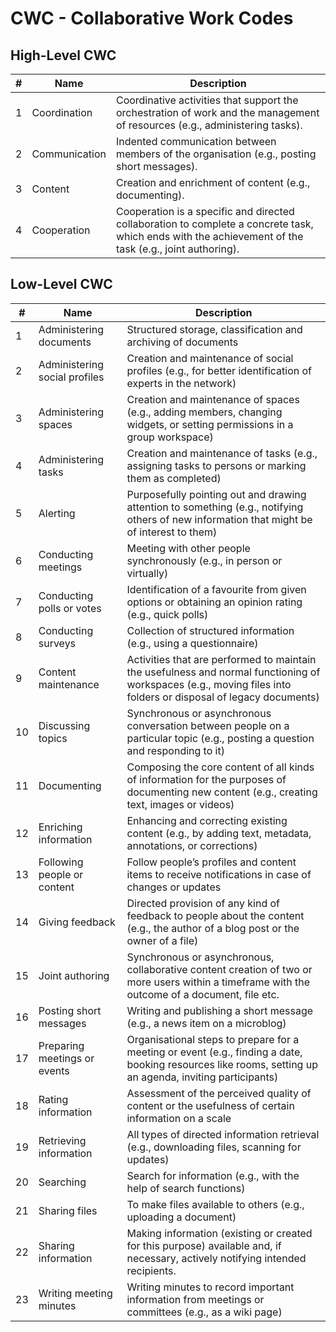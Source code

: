 # CWC - Collaborative Work Codes

## High-Level CWC
| # | Name | Description |
| - | - | - |
| 1 | Coordination | Coordinative activities that support the orchestration of work and the management of resources (e.g., administering tasks). |
| 2 | Communication | Indented communication between members of the organisation (e.g., posting short messages). |
| 3 | Content | Creation and enrichment of content (e.g., documenting). |
| 4 | Cooperation | Cooperation is a specific and directed collaboration to complete a concrete task, which ends with the achievement of the task (e.g., joint authoring). |

## Low-Level CWC
| # | Name | Description |
| - | - | - |
| 1 | Administering documents | Structured storage, classification and archiving of documents |
| 2 | Administering social profiles | Creation and maintenance of social profiles (e.g., for better identification of experts in the network) |
| 3 |Administering spaces | Creation and maintenance of spaces (e.g., adding members, changing widgets, or setting permissions in a group workspace) |
| 4 | Administering tasks | Creation and maintenance of tasks (e.g., assigning tasks to persons or marking them as completed) |
| 5 | Alerting | Purposefully pointing out and drawing attention to something (e.g., notifying others of new information that might be of interest to them) |
| 6 | Conducting meetings | Meeting with other people synchronously (e.g., in person or virtually) |
| 7 | Conducting polls or votes | Identification of a favourite from given options or obtaining an opinion rating (e.g., quick polls) |
| 8 | Conducting surveys | Collection of structured information (e.g., using a questionnaire) |
| 9 | Content maintenance | Activities that are performed to maintain the usefulness and normal functioning of workspaces (e.g., moving files into folders or disposal of legacy documents) |
| 10 | Discussing topics | Synchronous or asynchronous conversation between people on a particular topic (e.g., posting a question and responding to it) |
| 11 | Documenting | Composing the core content of all kinds of information for the purposes of documenting new content (e.g., creating text, images or videos) |
| 12 | Enriching information | Enhancing and correcting existing content (e.g., by adding text, metadata, annotations, or corrections) |
| 13 | Following people or content | Follow people’s profiles and content items to receive notifications in case of changes or updates |
| 14 | Giving feedback | Directed provision of any kind of feedback to people about the content (e.g., the author of a blog post or the owner of a file) |
| 15 | Joint authoring | Synchronous or asynchronous, collaborative content creation of two or more users within a timeframe with the outcome of a document, file etc. |
| 16 | Posting short messages | Writing and publishing a short message (e.g., a news item on a microblog)
| 17 | Preparing meetings or events | Organisational steps to prepare for a meeting or event (e.g., finding a date, booking resources like rooms, setting up an agenda, inviting participants) |
| 18 | Rating information | Assessment of the perceived quality of content or the usefulness of certain information on a scale
| 19 | Retrieving information | All types of directed information retrieval (e.g., downloading files, scanning for updates) |
| 20 | Searching | Search for information (e.g., with the help of search functions) |
| 21 | Sharing files | To make files available to others (e.g., uploading a document) |
| 22 | Sharing information | Making information (existing or created for this purpose) available and, if necessary, actively notifying intended recipients. |
| 23 | Writing meeting minutes | Writing minutes to record important information from meetings or committees (e.g., as a wiki page) |